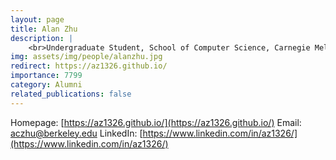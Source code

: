 ```yaml
---
layout: page
title: Alan Zhu
description: |
    <br>Undergraduate Student, School of Computer Science, Carnegie Mellon University<br>Jul 2021 -- Sep 2022<br><span style='color:blue'>PhD Student, Department of EECS at University of California, Berkeley</span>
img: assets/img/people/alanzhu.jpg
redirect: https://az1326.github.io/
importance: 7799
category: Alumni
related_publications: false
---
```

Homepage: [https://az1326.github.io/](https://az1326.github.io/)
Email: [aczhu@berkeley.edu](mailto:aczhu@berkeley.edu)
LinkedIn: [https://www.linkedin.com/in/az1326/](https://www.linkedin.com/in/az1326/)
